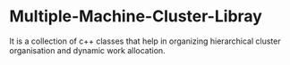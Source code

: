 # Multiple-Machine-Cluster-Libray
It is a collection of c++ classes that help in organizing hierarchical cluster organisation and dynamic work allocation.
